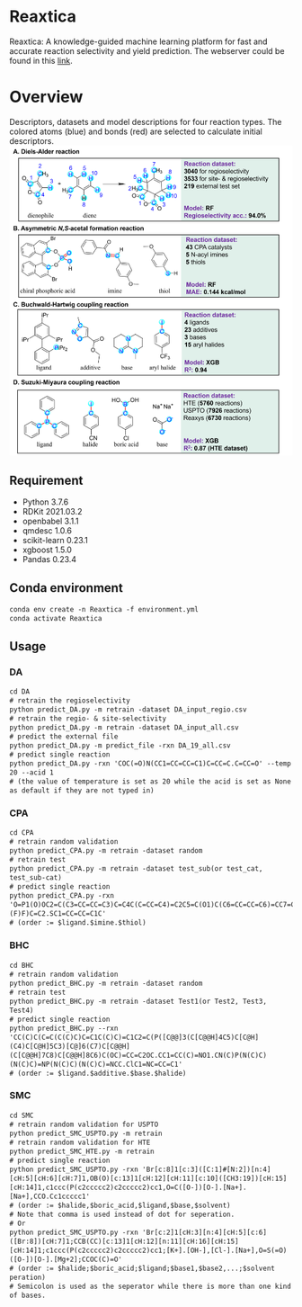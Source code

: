 # Reaxtica

Reaxtica: A knowledge-guided machine learning platform for fast and accurate reaction selectivity and yield prediction. The webserver could be found in this [link](http://www.pkumdl.cn:8000/reaxtica/).
	
# Overview

Descriptors, datasets and model descriptions for four reaction types. The colored atoms (blue) and bonds (red) are selected to calculate initial descriptors. 
![image](overview.png)
## Requirement

- Python 3.7.6
- RDKit 2021.03.2
- openbabel 3.1.1
- qmdesc 1.0.6
- scikit-learn 0.23.1
- xgboost 1.5.0
- Pandas 0.23.4

## Conda environment
```
conda env create -n Reaxtica -f environment.yml
conda activate Reaxtica
```
## Usage

### DA

```
cd DA
# retrain the regioselectivity
python predict_DA.py -m retrain -dataset DA_input_regio.csv
# retrain the regio- & site-selectivity
python predict_DA.py -m retrain -dataset DA_input_all.csv
# predict the external file
python predict_DA.py -m predict_file -rxn DA_19_all.csv
# predict single reaction
python predict_DA.py -rxn 'COC(=O)N(CC1=CC=CC=C1)C=CC=C.C=CC=O' --temp 20 --acid 1
# (the value of temperature is set as 20 while the acid is set as None as default if they are not typed in)
```

### CPA

```
cd CPA
# retrain random validation
python predict_CPA.py -m retrain -dataset random
# retrain test
python predict_CPA.py -m retrain -dataset test_sub(or test_cat, test_sub-cat)
# predict single reaction
python predict_CPA.py -rxn 'O=P1(O)OC2=C(C3=CC=CC=C3)C=C4C(C=CC=C4)=C2C5=C(O1)C(C6=CC=CC=C6)=CC7=C5C=CC=C7.O=C(C1=CC=CC=C1)/N=C/C2=CC=C(C(F)(F)F)C=C2.SC1=CC=CC=C1C'
# (order := $ligand.$imine.$thiol)
```

### BHC

```
cd BHC
# retrain random validation
python predict_BHC.py -m retrain -dataset random
# retrain test
python predict_BHC.py -m retrain -dataset Test1(or Test2, Test3, Test4)
# predict single reaction
python predict_BHC.py --rxn 'CC(C)C(C=C(C(C)C)C=C1C(C)C)=C1C2=C(P([C@@]3(C[C@@H]4C5)C[C@H](C4)C[C@H]5C3)[C@]6(C7)C[C@@H](C[C@@H]7C8)C[C@@H]8C6)C(OC)=CC=C2OC.CC1=CC(C)=NO1.CN(C)P(N(C)C)(N(C)C)=NP(N(C)C)(N(C)C)=NCC.ClC1=NC=CC=C1'
# (order := $ligand.$additive.$base.$halide)
```

### SMC

```
cd SMC
# retrain random validation for USPTO
python predict_SMC_USPTO.py -m retrain
# retrain random validation for HTE
python predict_SMC_HTE.py -m retrain
# predict single reaction
python predict_SMC_USPTO.py -rxn 'Br[c:8]1[c:3]([C:1]#[N:2])[n:4][cH:5][cH:6][cH:7]1,OB(O)[c:13]1[cH:12][cH:11][c:10]([CH3:19])[cH:15][cH:14]1,c1ccc(P(c2ccccc2)c2ccccc2)cc1,O=C([O-])[O-].[Na+].[Na+],CCO.Cc1ccccc1'
# (order := $halide,$boric_acid,$ligand,$base,$solvent)
# Note that comma is used instead of dot for seperation.
# Or
python predict_SMC_USPTO.py -rxn 'Br[c:2]1[cH:3][n:4][cH:5][c:6]([Br:8])[cH:7]1;CCB(CC)[c:13]1[cH:12][n:11][cH:16][cH:15][cH:14]1;c1ccc(P(c2ccccc2)c2ccccc2)cc1;[K+].[OH-],[Cl-].[Na+],O=S(=O)([O-])[O-].[Mg+2];CCOC(C)=O'
# (order := $halide;$boric_acid;$ligand;$base1,$base2,...;$solvent peration)
# Semicolon is used as the seperator while there is more than one kind of bases.
```

